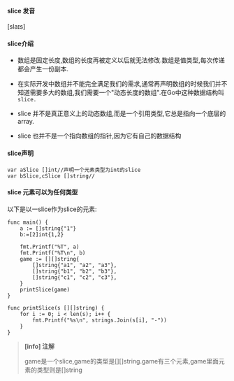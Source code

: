 #### slice 发音

\[slaɪs\]

#### slice介绍

* 数组是固定长度,数组的长度再被定义以后就无法修改.数组是值类型,每次传递都会产生一份副本.

* 在实际开发中数组并不能完全满足我们的需求,通常再声明数组的时候我们并不知道需要多大的数组,我们需要一个"动态长度的数组".在Go中这种数据结构叫`slice.`

* slice  并不是真正意义上的动态数组,而是一个引用类型,它总是指向一个底层的array.

* slice 也并不是一个指向数组的指针,因为它有自己的数据结构

#### slice声明

```
var aSlice []int//声明一个元素类型为int的slice
var bSlice,cSlice []string//
```

#### slice 元素可以为任何类型

以下是以一slice作为slice的元素:

```
func main() {
    a := []string{"1"}
    b:=[2]int{1,2}

    fmt.Printf("%T", a)
    fmt.Printf("%T\n", b)
    game := [][]string{
        []string{"a1", "a2", "a3"},
        []string{"b1", "b2", "b3"},
        []string{"c1", "c2", "c3"},
    }
    printSlice(game)
}

func printSlice(s [][]string) {
    for i := 0; i < len(s); i++ {
        fmt.Printf("%s\n", strings.Join(s[i], "-"))
    }
}
```

> **\[info\] 注解**
>
> game是一个slice,game的类型是\[\]\[\]string.game有三个元素,game里面元素的类型则是\[\]string



